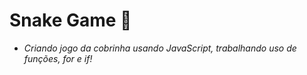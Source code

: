 # Snake Game :snake:  

- _Criando jogo da cobrinha usando JavaScript, trabalhando uso de funções, for e if!_ 

